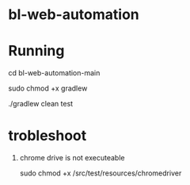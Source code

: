 # bl-web-automation


# Running
cd bl-web-automation-main

sudo chmod +x gradlew

./gradlew clean test

# trobleshoot

1. chrome drive is not executeable 

    sudo chmod +x /src/test/resources/chromedriver
